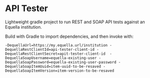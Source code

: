 # API Tester
Lightweight gradle project to run REST and SOAP API tests against an Equella institution.

Build with Gradle to import dependencies, and then invoke with:

```
-DequellaUrl=https://my.equella.url/institution -DequellaRestClientId=api-tester-client-id -DequellaRestClientSecret=apit-tester-client-id  -DequellaSoapUsername=equella-existing-user -DequellaSoapPassword=equella-existing-user-password -DequellaSoapItemUuid=item-uuid-to-be-resaved -DequellaSoapItemVersion=item-version-to-be-resaved
```